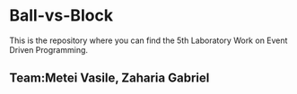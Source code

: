 # Ball-vs-Block

This is the repository where you can find the 5th Laboratory Work on Event Driven Programming.<br>
## Team:Metei Vasile, Zaharia Gabriel
